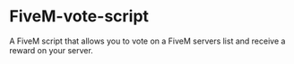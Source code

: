 # FiveM-vote-script
A FiveM script that allows you to vote on a FiveM servers list and receive a reward on your server.
